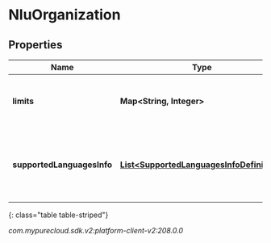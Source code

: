 # NluOrganization


## Properties

| Name | Type | Description | Notes |
| ------------ | ------------- | ------------- | ------------- |
| **limits** | **Map&lt;String, Integer&gt;** | The NLU limits defined for this Organization |  [optional] |
| **supportedLanguagesInfo** | [**List&lt;SupportedLanguagesInfoDefinition&gt;**](SupportedLanguagesInfoDefinition) | The list of Supported features for each languages for this Organization |  [optional] |
{: class="table table-striped"}




_com.mypurecloud.sdk.v2:platform-client-v2:208.0.0_
